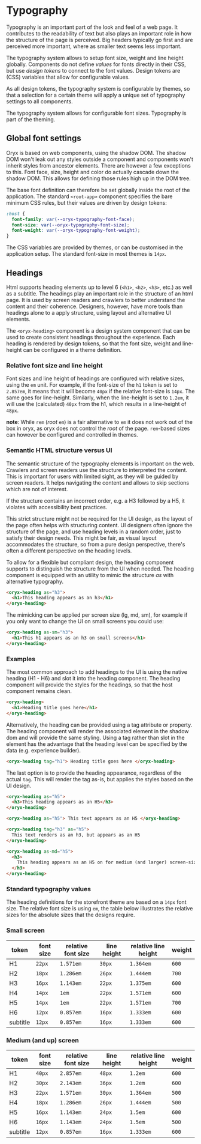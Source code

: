 # Typography

Typography is an important part of the look and feel of a web page. It contributes to the readability of text but also plays an important role in how the structure of the page is perceived. Big headers typically go first and are perceived more important, where as smaller text seems less important.

The typography system allows to setup font size, weight and line height globally. Components do not define _values_ for fonts directly in their CSS, but use _design tokens_ to connect to the font values. Design tokens are (CSS) variables that allow for configurable values.

As all design tokens, the typography system is configurable by themes, so that a selection for a certain theme will apply a unique set of typography settings to all components.

The typography system allows for configurable font sizes. Typography is part of the theming.

## Global font settings

Oryx is based on web components, using the shadow DOM. The shadow DOM won't leak out any styles outside a component and components won't inherit styles from ancestor elements. There are however a few exceptions to this. Font face, size, height and color do actually cascade down the shadow DOM. This allows for defining those rules high up in the DOM tree.

The base font definition can therefore be set globally inside the root of the application. The standard `<root-app>` component specifies the bare minimum CSS rules, but their values are driven by design tokens:

```css
:host {
  font-family: var(--oryx-typography-font-face);
  font-size: var(--oryx-typography-font-size);
  font-weight: var(--oryx-typography-font-weight);
}
```

The CSS variables are provided by themes, or can be customised in the application setup. The standard font-size in most themes is `14px`.

## Headings

Html supports heading elements up to level 6 (`<h1>`, `<h2>`, `<h3>`, etc.) as well as a subtitle. The headings play an important role in the structure of an html page. It is used by screen readers and crawlers to better understand the content and their coherence. Designers, however, have more tools than headings alone to a apply structure, using layout and alternative UI elements.

The `<oryx-heading>` component is a design system component that can be used to create consistent headings throughout the experience. Each heading is rendered by design tokens, so that the font size, weight and line-height can be configured in a theme definition.

### Relative font size and line height

Font sizes and line height of headings are configured with relative sizes, using the `em` unit. For example, if the font-size of the `h1` token is set to `2.857em`, it means that it will become `40px` if the relative font-size is `14px`. The same goes for line-height. Similarly, when the line-height is set to `1.2em`, it will use the (calculated) `40px` from the h1, which results in a line-height of `48px`.

**note**: While `rem` (_root_ `em`) is a fair alternative to `em` it does not work out of the box in oryx, as oryx does not control the _root_ of the page. `rem`-based sizes can however be configured and controlled in themes.

### Semantic HTML structure versus UI

The semantic structure of the typography elements is important on the web. Crawlers and screen readers use the structure to interpreted the content. This is important for users with limited sight, as they will be guided by screen readers. It helps navigating the content and allows to skip sections which are not of interest.

If the structure contains an incorrect order, e.g. a H3 followed by a H5, it violates with accessibility best practices.

This strict structure might not be required for the UI design, as the layout of the page often helps with structuring content. UI designers often ignore the structure of the page, and use heading levels in a random order, just to satisfy their design needs. This might be fair, as visual layout accommodates the structure, so from a pure design perspective, there's often a different perspective on the heading levels.

To allow for a flexible but compliant design, the heading component supports to distinguish the structure from the UI when needed. The heading component is equipped with an utility to mimic the structure _as_ with alternative typography.

```html
<oryx-heading as="h3">
  <h1>This heading appears as an h3</h1>
</oryx-heading>
```

The mimicking can be applied per screen size (lg, md, sm), for example if you only want to change the UI on small screens you could use:

```html
<oryx-heading as-sm="h3">
  <h1>This h1 appears as an h3 on small screens</h1>
</oryx-heading>
```

### Examples

The most common approach to add headings to the UI is using the native heading (H1 - H6) and slot it into the heading component. The heading component will provide the styles for the headings, so that the host component remains clean.

```html
<oryx-heading>
  <h1>Heading title goes here</h1>
</oryx-heading>
```

Alternatively, the heading can be provided using a tag attribute or property. The heading component will render the associated element in the shadow dom and will provide the same styling. Using a tag rather than slot in the element has the advantage that the heading level can be specified by the data (e.g. experience builder).

```html
<oryx-heading tag="h1"> Heading title goes here </oryx-heading>
```

The last option is to provide the heading appearance, regardless of the actual `tag`. This will render the tag as-is, but applies the styles based on the UI design.

```html
<oryx-heading as="h5">
  <h3>This heading appears as an H5</h3>
</oryx-heading>

<oryx-heading as="h5"> This text appears as an H5 </oryx-heading>

<oryx-heading tag="h3" as="h5">
  This text renders as an h3, but appears as an H5
</oryx-heading>

<oryx-heading as-md="h5">
  <h3>
    This heading appears as an H5 on for medium (and larger) screen-size devices
  </h3>
</oryx-heading>
```

### Standard typography values

The heading definitions for the storefront theme are based on a `14px` font size. The relative font size is using `em`, the table below illustrates the relative sizes for the absolute sizes that the designs require.

### Small screen

| token    | font size | relative font size | line height | relative line height | weight |
| -------- | --------- | ------------------ | ----------- | -------------------- | ------ |
| H1       | `22px`    | `1.571em`          | `30px`      | `1.364em`            | `600`  |
| H2       | `18px`    | `1.286em`          | `26px`      | `1.444em`            | `700`  |
| H3       | `16px`    | `1.143em`          | `22px`      | `1.375em`            | `600`  |
| H4       | `14px`    | `1em`              | `22px`      | `1.571em`            | `600`  |
| H5       | `14px`    | `1em`              | `22px`      | `1.571em`            | `700`  |
| H6       | `12px`    | `0.857em`          | `16px`      | `1.333em`            | `600`  |
| subtitle | `12px`    | `0.857em`          | `16px`      | `1.333em`            | `600`  |

### Medium (and up) screen

| token    | font size | relative font size | line height | relative line height | weight |
| -------- | --------- | ------------------ | ----------- | -------------------- | ------ |
| H1       | `40px`    | `2.857em`          | `48px`      | `1.2em`              | `600`  |
| H2       | `30px`    | `2.143em`          | `36px`      | `1.2em`              | `600`  |
| H3       | `22px`    | `1.571em`          | `30px`      | `1.364em`            | `500`  |
| H4       | `18px`    | `1.286em`          | `26px`      | `1.444em`            | `500`  |
| H5       | `16px`    | `1.143em`          | `24px`      | `1.5em`              | `600`  |
| H6       | `16px`    | `1.143em`          | `24px`      | `1.5em`              | `500`  |
| subtitle | `12px`    | `0.857em`          | `16px`      | `1.333em`            | `600`  |
